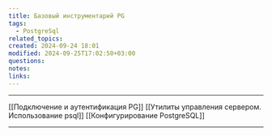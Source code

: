```yaml
---
title: Базовый инструментарий PG
tags:
  - PostgreSql
related_topics: 
created: 2024-09-24 18:01
modified: 2024-09-25T17:02:50+03:00
questions: 
notes: 
links: 
---
```


---
[[Подключение и аутентификация PG]]
[[Утилиты управления сервером. Использование psql]]
[[Конфигурирование PostgreSQL]]

---
